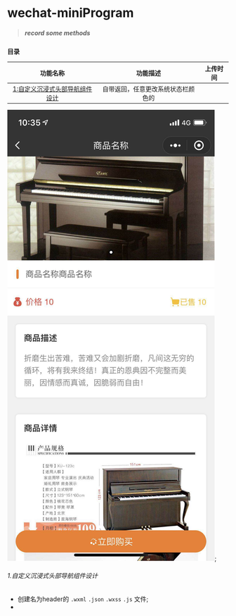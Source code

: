 # wechat-miniProgram
> ##### record some methods
**目录**

|功能名称          |功能描述        |上传时间        |
| :-------------: |:-------------:|:-------------:|
|[1:自定义沉浸式头部导航组件设计](#####1.自定义沉浸式头部导航组件设计)|自带返回，任意更改系统状态栏颜色的

![img](img/01.jpg);

###### 1.自定义沉浸式头部导航组件设计

* 创建名为header的 `.wxml` `.json` `.wxss` `.js` 文件;
* 

